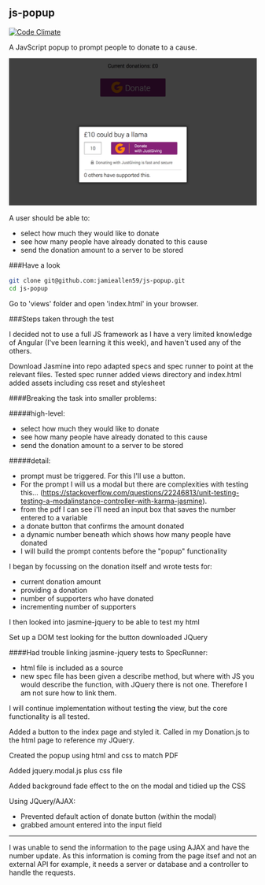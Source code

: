 js-popup
--------

[![Code Climate](https://codeclimate.com/github/jamieallen59/js-popup/badges/gpa.svg)](https://codeclimate.com/github/jamieallen59/js-popup)

A JavScript popup to prompt people to donate to a cause.

![](assets/images/screenshot.png)

A user should be able to:
- select how much they would like to donate
- see how many people have already donated to this cause
- send the donation amount to a server to be stored

###Have a look
```sh
git clone git@github.com:jamieallen59/js-popup.git
cd js-popup
```
Go to 'views' folder and open 'index.html' in your browser.


###Steps taken through the test

I decided not to use a full JS framework as I have a very limited knowledge of Angular (I've been learning it this week), and haven't used any of the others.

Download Jasmine into repo
adapted specs and spec runner to point at the relevant files. Tested spec runner
added views directory and index.html
added assets including css reset and stylesheet

####Breaking the task into smaller problems:

#####high-level:
- select how much they would like to donate
- see how many people have already donated to this cause
- send the donation amount to a server to be stored

#####detail:
- prompt must be triggered. For this I'll use a button.
- For the prompt I will us a modal but there are complexities with testing this... (https://stackoverflow.com/questions/22246813/unit-testing-testing-a-modalinstance-controller-with-karma-jasmine).
- from the pdf I can see i'll need an input box that saves the number entered to a variable
- a donate button that confirms the amount donated
- a dynamic number beneath which shows how many people have donated
- I will build the prompt contents before the "popup" functionality

I began by focussing on the donation itself and wrote tests for: 
- current donation amount
- providing a donation
- number of supporters who have donated
- incrementing number of supporters

I then looked into jasmine-jquery to be able to test my html

Set up a DOM test looking for the button
downloaded JQuery

####Had trouble linking jasmine-jquery tests to SpecRunner:
- html file is included as a source
- new spec file has been given a describe method, but where with JS you would describe the function, with JQuery there is not one. Therefore I am not sure how to link them.

I will continue implementation without testing the view, but the core functionality is all tested.

Added a button to the index page and styled it.
Called in my Donation.js to the html page to reference my JQuery.

Created the popup using html and css to match PDF

Added jquery.modal.js plus css file

Added background fade effect to the on the modal and tidied up the CSS

Using JQuery/AJAX:
- Prevented default action of donate button (within the modal)
- grabbed amount entered into the input field

----------------------------------------

I was unable to send the information to the page using AJAX and have the number update. As this information is coming from the page itsef and not an external API for example, it needs a server or database and a controller to handle the requests.
